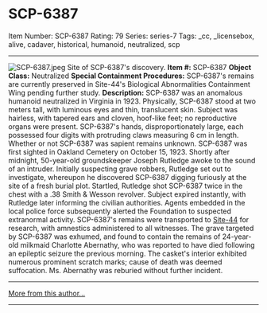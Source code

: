 # SCP-6387
Item Number: SCP-6387
Rating: 79
Series: series-7
Tags: _cc, _licensebox, alive, cadaver, historical, humanoid, neutralized, scp

---

![SCP-6387.jpeg](http://scp-wiki.wikidot.com/local--files/scp-6387/SCP-6387.jpeg)
Site of SCP-6387's discovery.
**Item #:** SCP-6387
**Object Class:** Neutralized
**Special Containment Procedures:** SCP-6387's remains are currently preserved in Site-44's Biological Abnormalities Containment Wing pending further study.
**Description:** SCP-6387 was an anomalous humanoid neutralized in Virginia in 1923.
Physically, SCP-6387 stood at two meters tall, with luminous eyes and thin, translucent skin. Subject was hairless, with tapered ears and cloven, hoof-like feet; no reproductive organs were present. SCP-6387's hands, disproportionately large, each possessed four digits with protruding claws measuring 6 cm in length. Whether or not SCP-6387 was sapient remains unknown.
SCP-6387 was first sighted in Oakland Cemetery on October 15, 1923. Shortly after midnight, 50-year-old groundskeeper Joseph Rutledge awoke to the sound of an intruder. Initially suspecting grave robbers, Rutledge set out to investigate, whereupon he discovered SCP-6387 digging furiously at the site of a fresh burial plot.
Startled, Rutledge shot SCP-6387 twice in the chest with a .38 Smith & Wesson revolver. Subject expired instantly, with Rutledge later informing the civilian authorities. Agents embedded in the local police force subsequently alerted the Foundation to suspected extranormal activity. SCP-6387's remains were transported to [Site-44](/scp-6578) for research, with amnestics administered to all witnesses.
The grave targeted by SCP-6387 was exhumed, and found to contain the remains of 24-year-old milkmaid Charlotte Abernathy, who was reported to have died following an epileptic seizure the previous morning. The casket's interior exhibited numerous prominent scratch marks; cause of death was deemed suffocation. Ms. Abernathy was reburied without further incident.
* * *
[More from this author...](http://scp-wiki.wikidot.com/dr-leonerd-s-author-page)
* * *